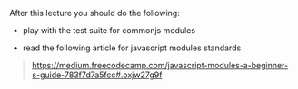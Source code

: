 After this lecture you should do the following:

* play with the test suite for commonjs modules

* read the following article for javascript modules standards

> https://medium.freecodecamp.com/javascript-modules-a-beginner-s-guide-783f7d7a5fcc#.oxjw27g9f 